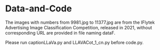 # Data-and-Code
The images with numbers from 9981.jpg to 11377.jpg are from the IFlytek Advertising Image Classification Competition, released in 2021, without corresponding URL are provided in file naming dataF.

Please run captionLLaVa.py and LLAVACot_1_cn.py before code.py.
